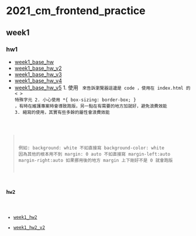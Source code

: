 # 2021_cm_frontend_practice
 
## week1
### hw1
- [week1_base_hw](https://jaosn60810.github.io/2021_cm_frontend_practice/week1_all/week1_base_hw/)
- [week1_base_hw_v2](https://jaosn60810.github.io/2021_cm_frontend_practice/week1_all/week1_base_hw_v2/)
- [week1_base_hw_v3](https://jaosn60810.github.io/2021_cm_frontend_practice/week1_all/week1_base_hw_v3/)
- [week1_base_hw_v4](https://jaosn60810.github.io/2021_cm_frontend_practice/week1_all/week1_base_hw_v4/)
- [week1_base_hw_v5](https://jaosn60810.github.io/2021_cm_frontend_practice/week1_all/week1_base_hw_v5/)
1\. 使用 <code> 來告訴瀏覽器這邊是 code ，使用在 index.html 的 < > 特殊字元 
2\. 小心使用 *{ box-sizing: border-box; } ，有時在維護專案時會導致跑版，另一點在有需要的地方加就好，避免浪費效能
3\. 縮寫的使用，其實有些多餘的屬性會浪費效能
 >例如:
 background: white 不如直接寫 background-color: white 因為其他的根本用不到
 margin: 0 auto 不如直接寫 margin-left:auto margin-right:auto 如果挪用後的地方 margin 上下剛好不是 0 就會跑版 

### hw2
- [week1_hw2](https://jaosn60810.github.io/2021_cm_frontend_practice/week1_all/week1_hw2/)
- [week1_hw2_v2](https://jaosn60810.github.io/2021_cm_frontend_practice/week1_all/week1_hw2_v2/)
